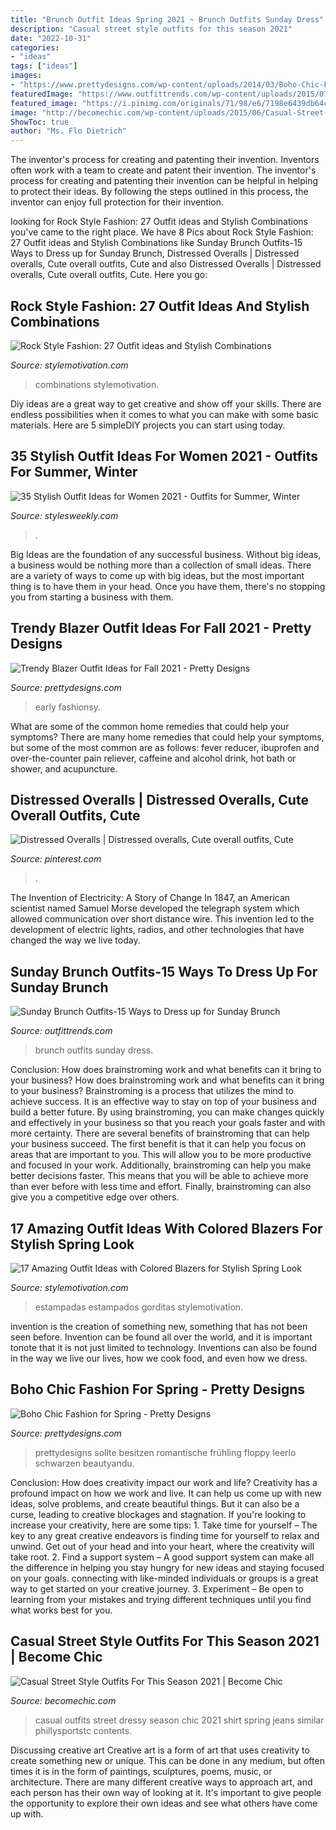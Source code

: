 ```yaml
---
title: "Brunch Outfit Ideas Spring 2021 ~ Brunch Outfits Sunday Dress"
description: "Casual street style outfits for this season 2021"
date: "2022-10-31"
categories:
- "ideas"
tags: ["ideas"]
images:
- "https://www.prettydesigns.com/wp-content/uploads/2014/03/Boho-Chic-Fashion-for-Spring-8.jpg"
featuredImage: "https://www.outfittrends.com/wp-content/uploads/2015/07/0189f828138b3160c87eb21507c564db1.jpg"
featured_image: "https://i.pinimg.com/originals/71/98/e6/7198e6439db64c64a10789ba94901aa5.jpg"
image: "http://becomechic.com/wp-content/uploads/2015/06/Casual-Street-Style-Outfits-For-This-Season-2015-12.jpg"
ShowToc: true
author: "Ms. Flo Dietrich"
---
```



The inventor's process for creating and patenting their invention.
Inventors often work with a team to create and patent their invention. The inventor's process for creating and patenting their invention can be helpful in helping to protect their ideas. By following the steps outlined in this process, the inventor can enjoy full protection for their invention.

	

		
looking for Rock Style Fashion: 27 Outfit ideas and Stylish Combinations you've came to the right place. We have 8 Pics about Rock Style Fashion: 27 Outfit ideas and Stylish Combinations like Sunday Brunch Outfits-15 Ways to Dress up for Sunday Brunch, Distressed Overalls | Distressed overalls, Cute overall outfits, Cute and also Distressed Overalls | Distressed overalls, Cute overall outfits, Cute. Here you go:
		
    
## Rock Style Fashion: 27 Outfit Ideas And Stylish Combinations

<img loading=lazy src="https://www.stylemotivation.com/wp-content/uploads/2013/09/Rock-Style-Fashion-27-Outfit-ideas-and-Stylish-Combinations-15-768x646.jpg" onerror="this.onerror=null;this.src='https://tse1.mm.bing.net/th?id=OIP.H8H1dPS0PsntyEWdlnjlqwHaGO&amp;pid=15.1';" alt="Rock Style Fashion: 27 Outfit ideas and Stylish Combinations">

_Source: stylemotivation.com_

>combinations stylemotivation. 

	

Diy ideas are a great way to get creative and show off your skills. There are endless possibilities when it comes to what you can make with some basic materials. Here are 5 simpleDIY projects you can start using today.

    
## 35 Stylish Outfit Ideas For Women 2021 - Outfits For Summer, Winter

<img loading=lazy src="https://stylesweekly.com/wp-content/uploads/2016/12/Trendy-Outfit-Ideas_06.jpg" onerror="this.onerror=null;this.src='https://tse1.mm.bing.net/th?id=OIP.WanOjq0jRzrHdr-B8G0QNwHaOn&amp;pid=15.1';" alt="35 Stylish Outfit Ideas for Women 2021 - Outfits for Summer, Winter">

_Source: stylesweekly.com_

>. 

	

Big Ideas are the foundation of any successful business. Without big ideas, a business would be nothing more than a collection of small ideas. There are a variety of ways to come up with big ideas, but the most important thing is to have them in your head. Once you have them, there's no stopping you from starting a business with them.

    
## Trendy Blazer Outfit Ideas For Fall 2021 - Pretty Designs

<img loading=lazy src="https://www.prettydesigns.com/wp-content/uploads/2014/09/Dark-Blue-Blazer-and-Shorts-Outfit-For-Early-Fall.jpg" onerror="this.onerror=null;this.src='https://tse1.mm.bing.net/th?id=OIP.K9TMNmb5Jj7KK8rJoj4XCAHaLG&amp;pid=15.1';" alt="Trendy Blazer Outfit Ideas for Fall 2021 - Pretty Designs">

_Source: prettydesigns.com_

>early fashionsy. 

	

What are some of the common home remedies that could help your symptoms?
There are many home remedies that could help your symptoms, but some of the most common are as follows: fever reducer, ibuprofen and over-the-counter pain reliever, caffeine and alcohol drink, hot bath or shower, and acupuncture.

    
## Distressed Overalls | Distressed Overalls, Cute Overall Outfits, Cute

<img loading=lazy src="https://i.pinimg.com/originals/71/98/e6/7198e6439db64c64a10789ba94901aa5.jpg" onerror="this.onerror=null;this.src='https://tse3.mm.bing.net/th?id=OIP.OiQt_huhOLdF9sP7yq0AYQHaLT&amp;pid=15.1';" alt="Distressed Overalls | Distressed overalls, Cute overall outfits, Cute">

_Source: pinterest.com_

>. 

	

The Invention of Electricity: A Story of Change
In 1847, an American scientist named Samuel Morse developed the telegraph system which allowed communication over short distance wire. This invention led to the development of electric lights, radios, and other technologies that have changed the way we live today.

    
## Sunday Brunch Outfits-15 Ways To Dress Up For Sunday Brunch

<img loading=lazy src="https://www.outfittrends.com/wp-content/uploads/2015/07/0189f828138b3160c87eb21507c564db1.jpg" onerror="this.onerror=null;this.src='https://tse1.mm.bing.net/th?id=OIP.LY570hcNmhZLd4z6C7VZBQHaQn&amp;pid=15.1';" alt="Sunday Brunch Outfits-15 Ways to Dress up for Sunday Brunch">

_Source: outfittrends.com_

>brunch outfits sunday dress. 

	

Conclusion: How does brainstroming work and what benefits can it bring to your business?
How does brainstroming work and what benefits can it bring to your business? Brainstroming is a process that utilizes the mind to achieve success. It is an effective way to stay on top of your business and build a better future. By using brainstroming, you can make changes quickly and effectively in your business so that you reach your goals faster and with more certainty. There are several benefits of brainstroming that can help your business succeed. The first benefit is that it can help you focus on areas that are important to you. This will allow you to be more productive and focused in your work. Additionally, brainstroming can help you make better decisions faster. This means that you will be able to achieve more than ever before with less time and effort. Finally, brainstroming can also give you a competitive edge over others.

    
## 17 Amazing Outfit Ideas With Colored Blazers For Stylish Spring Look

<img loading=lazy src="https://www.stylemotivation.com/wp-content/uploads/2014/02/17-Amazing-Outfit-Ideas-with-Colored-Blazers-for-Stylish-Spring-Look-9.jpg" onerror="this.onerror=null;this.src='https://tse2.mm.bing.net/th?id=OIP.jfJc6JndhB1jZ4nkO51hegHaLM&amp;pid=15.1';" alt="17 Amazing Outfit Ideas with Colored Blazers for Stylish Spring Look">

_Source: stylemotivation.com_

>estampadas estampados gorditas stylemotivation. 

	

invention is the creation of something new, something that has not been seen before. Invention can be found all over the world, and it is important tonote that it is not just limited to technology. Inventions can also be found in the way we live our lives, how we cook food, and even how we dress.

    
## Boho Chic Fashion For Spring - Pretty Designs

<img loading=lazy src="https://www.prettydesigns.com/wp-content/uploads/2014/03/Boho-Chic-Fashion-for-Spring-8.jpg" onerror="this.onerror=null;this.src='https://tse3.mm.bing.net/th?id=OIP.MLACyWCooUSfXbNvSmthSwHaK7&amp;pid=15.1';" alt="Boho Chic Fashion for Spring - Pretty Designs">

_Source: prettydesigns.com_

>prettydesigns sollte besitzen romantische frühling floppy leerlo schwarzen beautyandu. 

	

Conclusion: How does creativity impact our work and life?
Creativity has a profound impact on how we work and live. It can help us come up with new ideas, solve problems, and create beautiful things. But it can also be a curse, leading to creative blockages and stagnation. If you're looking to increase your creativity, here are some tips: 1. Take time for yourself – The key to any great creative endeavors is finding time for yourself to relax and unwind. Get out of your head and into your heart, where the creativity will take root. 2. Find a support system – A good support system can make all the difference in helping you stay hungry for new ideas and staying focused on your goals. connecting with like-minded individuals or groups is a great way to get started on your creative journey. 3. Experiment – Be open to learning from your mistakes and trying different techniques until you find what works best for you.

    
## Casual Street Style Outfits For This Season 2021 | Become Chic

<img loading=lazy src="http://becomechic.com/wp-content/uploads/2015/06/Casual-Street-Style-Outfits-For-This-Season-2015-12.jpg" onerror="this.onerror=null;this.src='https://tse4.mm.bing.net/th?id=OIP.sGTXMstCDg9TPnQGUuIzMgHaOJ&amp;pid=15.1';" alt="Casual Street Style Outfits For This Season 2021 | Become Chic">

_Source: becomechic.com_

>casual outfits street dressy season chic 2021 shirt spring jeans similar phillysportstc contents. 

	

Discussing creative art
Creative art is a form of art that uses creativity to create something new or unique. This can be done in any medium, but often times it is in the form of paintings, sculptures, poems, music, or architecture. There are many different creative ways to approach art, and each person has their own way of looking at it. It's important to give people the opportunity to explore their own ideas and see what others have come up with.

